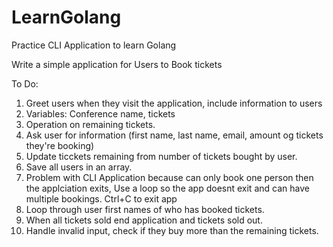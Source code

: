 # LearnGolang
Practice CLI Application to learn Golang

Write a simple application for Users to Book tickets

To Do:
1. Greet users when they visit the application, include information to users
2. Variables: Conference name, tickets
3. Operation on remaining tickets.
4. Ask user for information (first name, last name, email, amount og tickets they're booking)
5. Update ticckets remaining from number of tickets bought by user.
6. Save all users in an array.
7. Problem with CLI Application because can only book one person then the applciation exits, Use a loop so the app doesnt exit and can have multiple bookings. Ctrl+C to exit app
8. Loop through user first names of who has booked tickets.
9. When all tickets sold end application and tickets sold out.
10. Handle invalid input, check if they buy more than the remaining tickets.